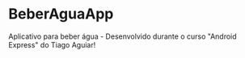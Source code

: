 # BeberAguaApp
Aplicativo para beber água - Desenvolvido durante o curso "Android Express" do Tiago Aguiar!

